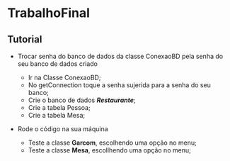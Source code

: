 # TrabalhoFinal

## Tutorial 


- Trocar senha do banco de dados da classe ConexaoBD pela senha do seu banco de dados criado
     - Ir na Classe ConexaoBD;
     - No getConnection toque a senha sujerida para a senha do seu banco;
     - Crie o banco de dados ***Restaurante***;
     - Crie a tabela Pessoa;
     - Crie a tabela Mesa;
       
- Rode o código na sua máquina
   - Teste a classe **Garcom**, escolhendo uma opção no menu;
   - Teste a classe **Mesa**, escollhendo uma opção no menu;
